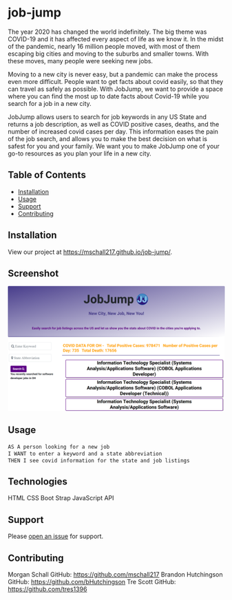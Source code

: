 # job-jump

The year 2020 has changed the world indefinitely. The big theme was COVID-19 and it has affected every aspect of life as we know it. In the midst of the pandemic, nearly 16 million people moved, with most of them escaping big cities and moving to the suburbs and smaller towns. With these moves, many people were seeking new jobs. 

Moving to a new city is never easy, but a pandemic can make the process even more difficult. People want to get facts about covid easily, so that they can travel as safely as possible. With JobJump, we want to provide a space where you can find the most up to date facts about Covid-19 while you search for a job in a new city. 

JobJump allows users to search for job keywords in any US State and returns a job description, as well as COVID positive cases, deaths, and the number of increased covid cases per day. This information eases the pain of the job search, and allows you to make the best decision on what is safest for you and your family. We want you to make JobJump one of your go-to resources as you plan your life in a new city.   

## Table of Contents

- [Installation](#installation)
- [Usage](#usage)
- [Support](#support)
- [Contributing](#contributing)

## Installation

View our project at https://mschall217.github.io/job-jump/.

## Screenshot 

![screenshot](images/sitescreenshot.png)


## Usage
    AS A person looking for a new job
    I WANT to enter a keyword and a state abbreviation
	THEN I see covid information for the state and job listings
		

## Technologies
  HTML 
  CSS
  Boot Strap 
  JavaScript
  API

## Support

Please [open an issue](https://github.com/mschall217/job-jump/issues) for support.

## Contributing

Morgan Schall GitHub: https://github.com/mschall217
Brandon Hutchingson GitHub: https://github.com/bHutchingson
Tre Scott GitHub: https://github.com/tres1396
